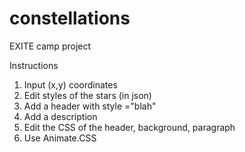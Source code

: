 # constellations
EXITE camp project

Instructions
1. Input (x,y) coordinates
2. Edit styles of the stars (in json)
3. Add a header with style ="blah"
4. Add a description
5. Edit the CSS of the header, background, paragraph
6. Use Animate.CSS
